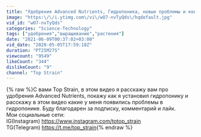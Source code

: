 ```yaml
---
title: "Удобрения Advanced Nutrients, Гидропоника, новые проблемы и конкурс на семечки!"
image: "https:\/\/i.ytimg.com\/vi\/wO7-nvTyQds\/hqdefault.jpg"
vid_id: "wO7-nvTyQds"
categories: "Science-Technology"
tags: ["удобрения","выращивание","растения"]
date: "2021-06-09T00:37:02+03:00"
vid_date: "2020-05-05T17:59:18Z"
duration: "PT25M27S"
viewcount: "9549"
likeCount: "344"
dislikeCount: "9"
channel: "Top Strain"
---
```

{% raw %}С вами Top Strain, в этом  видео я расскажу вам про удобрения Advanced Nutrients, покажу как я установил гидропонику и расскажу в этом видео какие у меня появились проблемы в гидропонике. Буду благодарен за подписку, комментарий и лайк.<br />Мои социальные сети:<br />IG(Instagram) <a rel="nofollow" target="blank" href="https://www.instagram.com/totop_strain">https://www.instagram.com/totop_strain</a><br />TG(Telegram) <a rel="nofollow" target="blank" href="https://t.me/top_strain">https://t.me/top_strain</a>{% endraw %}
